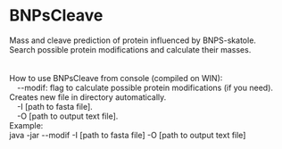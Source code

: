 # BNPsCleave<br />
Mass and cleave prediction of protein influenced by BNPS-skatole.<br />
Search possible protein modifications and calculate their masses.<br />
<br />  
How to use BNPsCleave from console (compiled on WIN):<br />
&emsp;--modif: flag to calculate possible protein modifications (if you need). Creates new file in directory automatically.<br />
&emsp;-I [path to fasta file].<br />
&emsp;-O [path to output text file].<br />
Example:<br />
java -jar --modif -I [path to fasta file] -O [path to output text file]<br />
